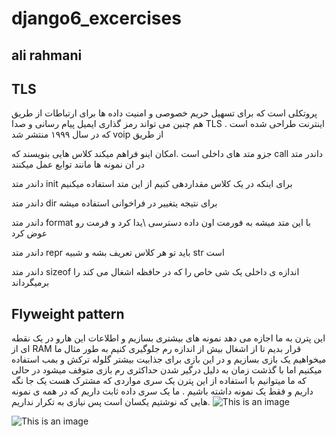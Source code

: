 # django6_excercises
## ali rahmani


  ## TLS

&#x202b;  پروتکلی است که برای تسهیل حریم خصوصی و امنیت داده ها برای ارتباطات از طریق اینترنت طراحی شده است .
TLS هم چنین می تواند رمز گذاری ایمیل پیام رسانی و صدا از طریق voip  که در سال ۱۹۹۹ منتشر شد




&#x202b; 
داندر متد call  جزو متد های داخلی است .امکان اینو فراهم میکند کلاس هایی بنویسند که در ان نمونه ها مانند توابع عمل میکنند 

داندر متد init برای اینکه در یک کلاس مقداردهی  کنیم از این متد استفاده میکنیم 


داندر متد  dir  برای نتیجه یتغییر در فراخوانی استفاده میشه 


داندر متد  format  با این متد میشه به فورمت اون داده دسترسی \یدا کرد و فرمت رو عوض کرد 

داندر متد repr  باید تو هر کلاس تعریف بشه و شبیه str  است 



داندر متد  sizeof  اندازه ی داخلی یک شی خاص را که در حافظه اشغال می کند را برمیگرداند







##  Flyweight pattern


این پترن به ما اجازه می دهد نمونه های بیشتری بسازیم و اطلاعات این هارو در یک نقطه ای از RAM قرار بدیم تا از اشغال بیش از اندازه رم جلوگیری کنیم 
به طور مثال ما میخواهیم یک بازی بسازیم و در این بازی برای جذابیت بیشتر گلوله ترکش و بمب استفاده میکنیم اما با گذشت زمان به دلیل درگیر شدن حداکثری رم بازی متوقف میشود در حالی که ما میتوانیم با استفاده از این پترن یک سری مواردی که مشترک هست یک جا نگه داریم و فقط یک نمونه داشته باشیم .
ما یک سری داده ثابت داریم که در همه ی نمونه هایی که نوشتیم یکسان است پس نیازی به تکرار نداریم.
![This is an image](https://refactoring.guru/images/patterns/diagrams/flyweight/solution3-en.png)



![This is an image](https://refactoring.guru/images/patterns/diagrams/flyweight/structure.png)




